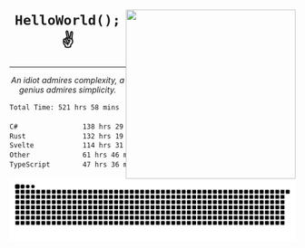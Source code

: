 <div text-align="center">
    <img src="https://i.imgur.com/h1q15Kt.gife" align="right" width="299" height="299">
    <h1 align="center"><code>HelloWorld();</code> ✌️</h1>
    <hr>
    <p align="center"><i>An idiot admires complexity, a genius admires simplicity.</i></p>
</div>

<!--START_SECTION:waka-->

```txt
Total Time: 521 hrs 58 mins

C#                138 hrs 29 mins ██████░░░░░░░░░░░░░░░░░░░   23.72 %
Rust              132 hrs 19 mins █████▓░░░░░░░░░░░░░░░░░░░   22.67 %
Svelte            114 hrs 31 mins █████░░░░░░░░░░░░░░░░░░░░   19.62 %
Other             61 hrs 46 mins  ██▓░░░░░░░░░░░░░░░░░░░░░░   10.58 %
TypeScript        47 hrs 36 mins  ██░░░░░░░░░░░░░░░░░░░░░░░   08.16 %
```

<!--END_SECTION:waka-->

<picture>
  <source media="(prefers-color-scheme: dark)" srcset="https://raw.githubusercontent.com/Somfic/Somfic/main/github-contribution-grid-snake-dark.svg">
  <source media="(prefers-color-scheme: light)" srcset="https://raw.githubusercontent.com/Somfic/Somfic/main/github-contribution-grid-snake.svg">
  <img alt="github contribution grid snake animation" src="https://raw.githubusercontent.com/Somfic/Somfic/main/github-contribution-grid-snake.svg">
</picture>
